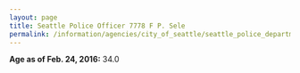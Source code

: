```yaml
---
layout: page
title: Seattle Police Officer 7778 F P. Sele
permalink: /information/agencies/city_of_seattle/seattle_police_department/copbook/7778/
---
```


**Age as of Feb. 24, 2016:** 34.0
